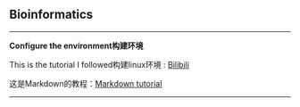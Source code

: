 ## Bioinformatics 

----

__Configure the environment构建环境__   

This is the tutorial I followed构建linux环境 : [Bilibili](https://www.bilibili.com/video/BV12x411Z7Es/?spm_id_from=333.1391.0.0&vd_source=9013f14436bf85913f2eaa9bb7094f21)

这是Markdown的教程：[Markdown tutorial](https://markdown.com.cn/basic-syntax/)

---






   